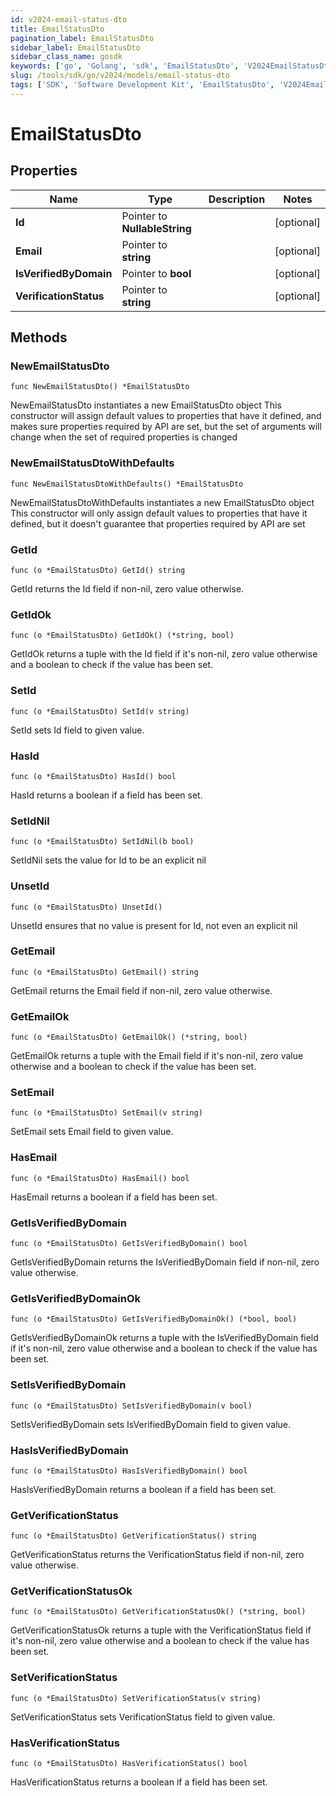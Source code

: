 ```yaml
---
id: v2024-email-status-dto
title: EmailStatusDto
pagination_label: EmailStatusDto
sidebar_label: EmailStatusDto
sidebar_class_name: gosdk
keywords: ['go', 'Golang', 'sdk', 'EmailStatusDto', 'V2024EmailStatusDto'] 
slug: /tools/sdk/go/v2024/models/email-status-dto
tags: ['SDK', 'Software Development Kit', 'EmailStatusDto', 'V2024EmailStatusDto']
---
```


# EmailStatusDto

## Properties

Name | Type | Description | Notes
------------ | ------------- | ------------- | -------------
**Id** | Pointer to **NullableString** |  | [optional] 
**Email** | Pointer to **string** |  | [optional] 
**IsVerifiedByDomain** | Pointer to **bool** |  | [optional] 
**VerificationStatus** | Pointer to **string** |  | [optional] 

## Methods

### NewEmailStatusDto

`func NewEmailStatusDto() *EmailStatusDto`

NewEmailStatusDto instantiates a new EmailStatusDto object
This constructor will assign default values to properties that have it defined,
and makes sure properties required by API are set, but the set of arguments
will change when the set of required properties is changed

### NewEmailStatusDtoWithDefaults

`func NewEmailStatusDtoWithDefaults() *EmailStatusDto`

NewEmailStatusDtoWithDefaults instantiates a new EmailStatusDto object
This constructor will only assign default values to properties that have it defined,
but it doesn't guarantee that properties required by API are set

### GetId

`func (o *EmailStatusDto) GetId() string`

GetId returns the Id field if non-nil, zero value otherwise.

### GetIdOk

`func (o *EmailStatusDto) GetIdOk() (*string, bool)`

GetIdOk returns a tuple with the Id field if it's non-nil, zero value otherwise
and a boolean to check if the value has been set.

### SetId

`func (o *EmailStatusDto) SetId(v string)`

SetId sets Id field to given value.

### HasId

`func (o *EmailStatusDto) HasId() bool`

HasId returns a boolean if a field has been set.

### SetIdNil

`func (o *EmailStatusDto) SetIdNil(b bool)`

 SetIdNil sets the value for Id to be an explicit nil

### UnsetId
`func (o *EmailStatusDto) UnsetId()`

UnsetId ensures that no value is present for Id, not even an explicit nil
### GetEmail

`func (o *EmailStatusDto) GetEmail() string`

GetEmail returns the Email field if non-nil, zero value otherwise.

### GetEmailOk

`func (o *EmailStatusDto) GetEmailOk() (*string, bool)`

GetEmailOk returns a tuple with the Email field if it's non-nil, zero value otherwise
and a boolean to check if the value has been set.

### SetEmail

`func (o *EmailStatusDto) SetEmail(v string)`

SetEmail sets Email field to given value.

### HasEmail

`func (o *EmailStatusDto) HasEmail() bool`

HasEmail returns a boolean if a field has been set.

### GetIsVerifiedByDomain

`func (o *EmailStatusDto) GetIsVerifiedByDomain() bool`

GetIsVerifiedByDomain returns the IsVerifiedByDomain field if non-nil, zero value otherwise.

### GetIsVerifiedByDomainOk

`func (o *EmailStatusDto) GetIsVerifiedByDomainOk() (*bool, bool)`

GetIsVerifiedByDomainOk returns a tuple with the IsVerifiedByDomain field if it's non-nil, zero value otherwise
and a boolean to check if the value has been set.

### SetIsVerifiedByDomain

`func (o *EmailStatusDto) SetIsVerifiedByDomain(v bool)`

SetIsVerifiedByDomain sets IsVerifiedByDomain field to given value.

### HasIsVerifiedByDomain

`func (o *EmailStatusDto) HasIsVerifiedByDomain() bool`

HasIsVerifiedByDomain returns a boolean if a field has been set.

### GetVerificationStatus

`func (o *EmailStatusDto) GetVerificationStatus() string`

GetVerificationStatus returns the VerificationStatus field if non-nil, zero value otherwise.

### GetVerificationStatusOk

`func (o *EmailStatusDto) GetVerificationStatusOk() (*string, bool)`

GetVerificationStatusOk returns a tuple with the VerificationStatus field if it's non-nil, zero value otherwise
and a boolean to check if the value has been set.

### SetVerificationStatus

`func (o *EmailStatusDto) SetVerificationStatus(v string)`

SetVerificationStatus sets VerificationStatus field to given value.

### HasVerificationStatus

`func (o *EmailStatusDto) HasVerificationStatus() bool`

HasVerificationStatus returns a boolean if a field has been set.


